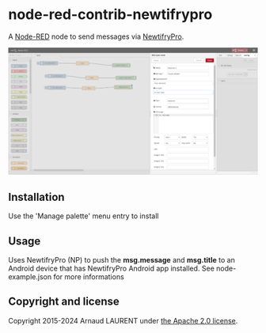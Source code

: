 node-red-contrib-newtifrypro
=========================
A <a href="http://nodered.org" target="_new">Node-RED</a> node to send messages via <a href="https://play.google.com/store/apps/details?id=com.newtifry.pro">NewtifryPro</a>.

![screenshot](https://github.com/thunderace/node-red-contrib-newtifrypro/raw/master/screenshot.png)

Installation
------------

Use the 'Manage palette' menu entry to install

Usage
-----
Uses NewtifryPro (NP) to push the **msg.message** and **msg.title** to an Android device that has NewtifryPro Android app installed.
See node-example.json for more informations

Copyright and license
---------------------

Copyright 2015-2024 Arnaud LAURENT under [the Apache 2.0 license](LICENSE).
